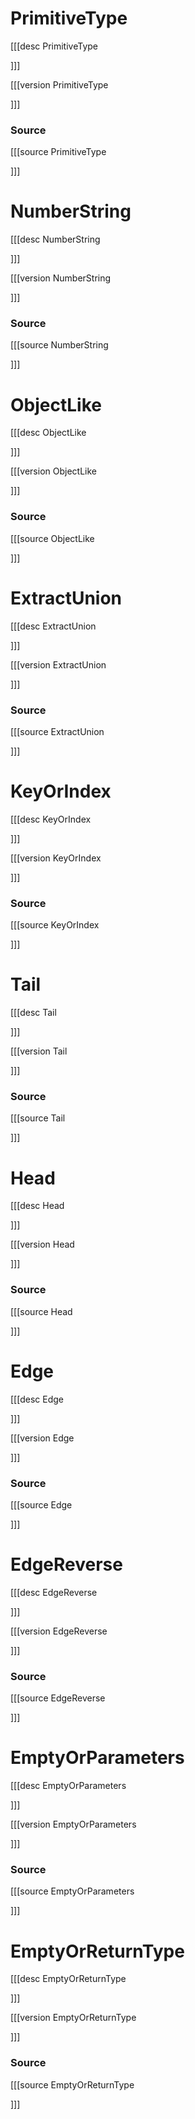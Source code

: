 # PrimitiveType
[[[desc PrimitiveType

]]]

[[[version PrimitiveType
  
]]]

### Source
[[[source PrimitiveType
  
]]]
# NumberString
[[[desc NumberString

]]]

[[[version NumberString
  
]]]

### Source
[[[source NumberString
  
]]]
# ObjectLike
[[[desc ObjectLike

]]]

[[[version ObjectLike
  
]]]

### Source
[[[source ObjectLike
  
]]]
# ExtractUnion
[[[desc ExtractUnion

]]]

[[[version ExtractUnion
  
]]]

### Source
[[[source ExtractUnion
  
]]]
# KeyOrIndex
[[[desc KeyOrIndex

]]]

[[[version KeyOrIndex
  
]]]

### Source
[[[source KeyOrIndex
  
]]]
# Tail
[[[desc Tail

]]]

[[[version Tail
  
]]]

### Source
[[[source Tail
  
]]]
# Head
[[[desc Head

]]]

[[[version Head
  
]]]

### Source
[[[source Head
  
]]]
# Edge
[[[desc Edge

]]]

[[[version Edge
  
]]]

### Source
[[[source Edge
  
]]]
# EdgeReverse
[[[desc EdgeReverse

]]]

[[[version EdgeReverse
  
]]]

### Source
[[[source EdgeReverse
  
]]]
# EmptyOrParameters
[[[desc EmptyOrParameters

]]]

[[[version EmptyOrParameters
  
]]]

### Source
[[[source EmptyOrParameters
  
]]]
# EmptyOrReturnType
[[[desc EmptyOrReturnType

]]]

[[[version EmptyOrReturnType
  
]]]

### Source
[[[source EmptyOrReturnType
  
]]]